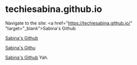 # techiesabina.github.io
Navigate to the site: <a href="https://techiesabina.github.io/" "target="_blank">Sabina's Github</a>

[Sabina's Github](https://techiesabina.github.io?target=_blank)
  
[Sabina's Githu](https://techiesabina.github.io&target=_blank)
  
<a href="https://techiesabina.github.io" target="_blank"> Sabina's Github</a> Yah.
